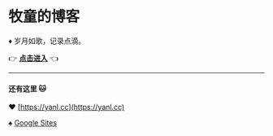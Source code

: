 # 牧童的博客
:diamonds: 岁月如歌，记录点滴。

:point_right: **[点击进入](posts)** :point_left:

---
#### 还有这里 :cat:

:hearts: [https://yanl.cc](https://yanl.cc)

:spades: [Google Sites](https://sites.google.com/view/ssdr)

